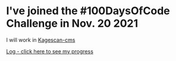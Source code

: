 # I've joined the #100DaysOfCode Challenge in Nov. 20 2021

I will work in [Kagescan-cms](https://github.com/kagescan/kagescan-cms)

[Log - click here to see my progress](log.md)
